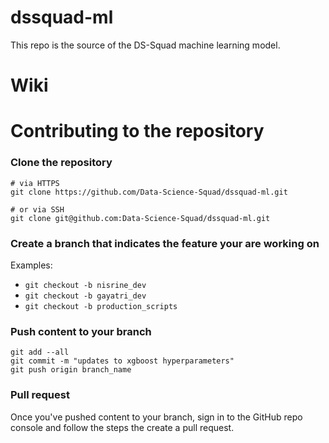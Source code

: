 # dssquad-ml

This repo is the source of the DS-Squad machine learning model. 

# Wiki



# Contributing to the repository

### Clone the repository

```
# via HTTPS
git clone https://github.com/Data-Science-Squad/dssquad-ml.git

# or via SSH
git clone git@github.com:Data-Science-Squad/dssquad-ml.git
```
### Create a branch that indicates the feature your are working on

Examples:

  - `git checkout -b nisrine_dev`
  - `git checkout -b gayatri_dev`
  - `git checkout -b production_scripts`

### Push content to your branch

```
git add --all
git commit -m "updates to xgboost hyperparameters"
git push origin branch_name
```

### Pull request

Once you've pushed content to your branch, sign in to the GitHub repo console and follow the steps the create a pull request.
